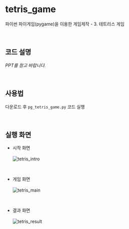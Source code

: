 # tetris_game
파이썬 파이게임(pygame)을 이용한 게임제작 - 3. 테트리스 게임
<br><br><br>

## 코드 설명
*PPT를 참고 바랍니다.*
<br><br><br>

## 사용법
다운로드 후 <code>pg_tetris_game.py</code> 코드 실행
<br><br><br>

## 실행 화면
- 시작 화면<br><br>
![tetris_intro](https://user-images.githubusercontent.com/121742489/211792315-ae994ff6-32b8-4a84-883b-44b39b46e1f8.png)
<br>

- 게임 화면<br><br>
![tetris_main](https://user-images.githubusercontent.com/121742489/211792332-2a294443-7d37-425b-93b1-c4550fd209ce.png)
<br>

- 결과 화면<br><br>
![tetris_result](https://user-images.githubusercontent.com/121742489/211792349-338a4015-e77c-4bc1-b9b7-9a00834fae34.png)
